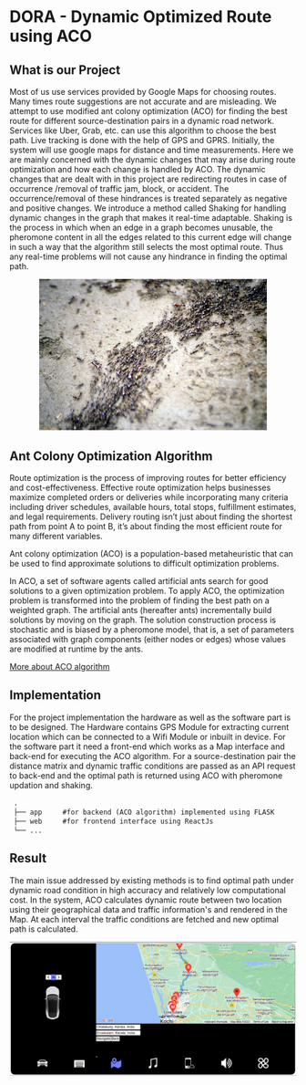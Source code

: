 # DORA - Dynamic Optimized Route using ACO 

## What is our Project

Most of us use services provided by Google Maps for choosing routes. Many times
route suggestions are not accurate and are misleading. We attempt to use modified ant colony
optimization (ACO) for finding the best route for different source-destination pairs in a dynamic
road network. Services like Uber, Grab, etc. can use this algorithm to choose the best path.
Live tracking is done with the help of GPS and GPRS. Initially, the system will use google
maps for distance and time measurements.
Here we are mainly concerned with the dynamic changes that may arise during route
optimization and how each change is handled by ACO. The dynamic changes that are dealt
with in this project are redirecting routes in case of occurrence /removal of traffic jam, block,
or accident. The occurrence/removal of these hindrances is treated separately as negative and
positive changes. We introduce a method called Shaking for handling dynamic changes in the
graph that makes it real-time adaptable. Shaking is the process in which when an edge in a
graph becomes unusable, the pheromone content in all the edges related to this current edge
will change in such a way that the algorithm still selects the most optimal route. Thus any
real-time problems will not cause any hindrance in finding the optimal path.

<p align="center">
<img src="./2.jpg" alt="ACO- Pheromone based ant routing" width="400" />
</p>

## Ant Colony Optimization Algorithm

<p>Route optimization is the process of improving routes for better efficiency and cost-effectiveness. Effective route optimization helps businesses maximize completed orders or deliveries while incorporating many criteria including driver schedules, available hours, total stops, fulfillment estimates, and legal requirements. Delivery routing isn’t just about finding the shortest path from point A to point B, it’s about finding the most efficient route for many different variables.</p>
<p>Ant colony optimization (ACO) is a population-based metaheuristic that can be used to find approximate solutions to difficult optimization problems.

In ACO, a set of software agents called artificial ants search for good solutions to a given optimization problem. To apply ACO, the optimization problem is transformed into the problem of finding the best path on a weighted graph. The artificial ants (hereafter ants) incrementally build solutions by moving on the graph. The solution construction process is stochastic and is biased by a pheromone model, that is, a set of parameters associated with graph components (either nodes or edges) whose values are modified at runtime by the ants. 
</p>

[More about ACO algorithm](https://en.wikipedia.org/wiki/Ant_colony_optimization_algorithms)

## Implementation

<p>For the project implementation the hardware as well as the software part is to be designed. The Hardware contains GPS Module for extracting current location which can be connected to a Wifi Module or inbuilt in device. For the software part it need a front-end which works as a Map interface and back-end for executing the ACO algorithm. For a source-destination pair the distance matrix and dynamic traffic conditions are passed as an API request to back-end and the optimal path is returned using ACO with pheromone updation and shaking.</p>

```
 .
 ├── app     #for backend (ACO algorithm) implemented using FLASK
 ├── web     #for frontend interface using ReactJs
 └── ...
 ```
 
 ## Result
<p>The main issue addressed by existing methods is to find optimal path under dynamic road condition in high accuracy and relatively low computational cost. In the system, ACO calculates dynamic route between two location using their geographical data and traffic information's and rendered in the Map. At each interval the traffic conditions are fetched and  new optimal path is calculated.</p>
<p align="center">
<img src="./18.png" alt="Implementation" />
</p>
